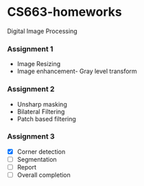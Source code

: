 # CS663-homeworks
Digital Image Processing

### Assignment 1 

- Image Resizing
- Image enhancement- Gray level transform 

### Assignment 2 

- Unsharp masking
- Bilateral Filtering
- Patch based filtering

### Assignment 3

- [x] Corner detection
- [ ] Segmentation 
- [ ] Report
- [ ] Overall completion
